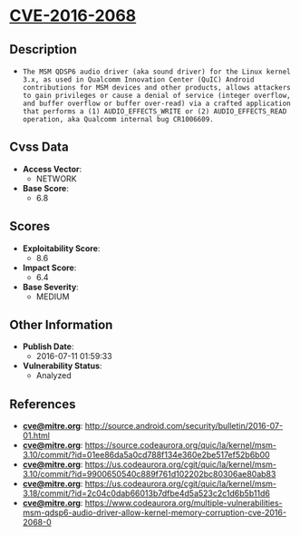 
# [CVE-2016-2068](https://cve.mitre.org/cgi-bin/cvename.cgi?name=CVE-2016-2068)

## Description

- `The MSM QDSP6 audio driver (aka sound driver) for the Linux kernel 3.x, as used in Qualcomm Innovation Center (QuIC) Android contributions for MSM devices and other products, allows attackers to gain privileges or cause a denial of service (integer overflow, and buffer overflow or buffer over-read) via a crafted application that performs a (1) AUDIO_EFFECTS_WRITE or (2) AUDIO_EFFECTS_READ operation, aka Qualcomm internal bug CR1006609.`

## Cvss Data

- **Access Vector**:
  - NETWORK
- **Base Score**:
  - 6.8

## Scores

- **Exploitability Score**:
  - 8.6
- **Impact Score**:
  - 6.4
- **Base Severity**:
  - MEDIUM

## Other Information

- **Publish Date**:
  - 2016-07-11 01:59:33
- **Vulnerability Status**:
  - Analyzed

## References

- **cve@mitre.org**: http://source.android.com/security/bulletin/2016-07-01.html
- **cve@mitre.org**: https://source.codeaurora.org/quic/la/kernel/msm-3.10/commit/?id=01ee86da5a0cd788f134e360e2be517ef52b6b00
- **cve@mitre.org**: https://us.codeaurora.org/cgit/quic/la/kernel/msm-3.10/commit/?id=9900650540c889f761d102202bc80306ae80ab83
- **cve@mitre.org**: https://us.codeaurora.org/cgit/quic/la/kernel/msm-3.18/commit/?id=2c04c0dab66013b7dfbe4d5a523c2c1d6b5b11d6
- **cve@mitre.org**: https://www.codeaurora.org/multiple-vulnerabilities-msm-qdsp6-audio-driver-allow-kernel-memory-corruption-cve-2016-2068-0
